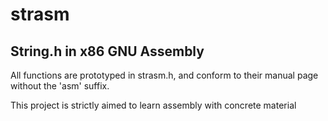# strasm
## String.h in x86 GNU Assembly

All functions are prototyped in strasm.h, and conform to their manual page
without the 'asm' suffix.

This project is strictly aimed to learn assembly with concrete material